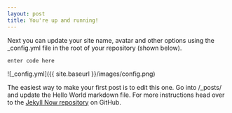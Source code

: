 ```yaml
---
layout: post
title: You're up and running!
---
```


Next you can update your site name, avatar and other options using the _config.yml file in the root of your repository (shown below).

    enter code here

![_config.yml]({{ site.baseurl }}/images/config.png)

The easiest way to make your first post is to edit this one. Go into /_posts/ and update the Hello World markdown file. For more instructions head over to the [Jekyll Now repository](https://github.com/barryclark/jekyll-now) on GitHub.
<!--stackedit_data:
eyJoaXN0b3J5IjpbMTA3ODQ5MTQ5MiwxNTkwNzQ3NjQ1XX0=
-->
